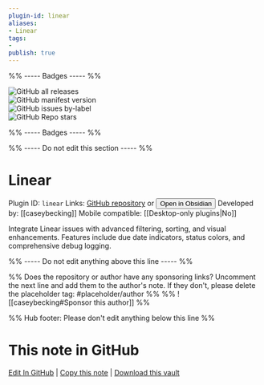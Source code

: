 ```yaml
---
plugin-id: linear
aliases:
- Linear
tags: 
- 
publish: true
---
```


%% ----- Badges ----- %%

![GitHub all releases](https://img.shields.io/github/downloads/caseybecking/obsidian-linear-plugin/total?color=573E7A&logo=github&style=for-the-badge)   
![GitHub manifest version](https://img.shields.io/github/manifest-json/v/caseybecking/obsidian-linear-plugin?color=573E7A&logo=github&style=for-the-badge)   
![GitHub issues by-label](https://img.shields.io/github/issues/caseybecking/obsidian-linear-plugin/help%20wanted?color=573E7A&logo=github&style=for-the-badge)   
![GitHub Repo stars](https://img.shields.io/github/stars/caseybecking/obsidian-linear-plugin?color=573E7A&logo=github&style=for-the-badge)

%% ----- Badges ----- %%

%% ----- Do not edit this section ----- %%

# Linear

Plugin ID: `linear`
Links: [GitHub repository](https://github.com/caseybecking/obsidian-linear-plugin) or [<button id=HH>Open in Obsidian</button>](obsidian://show-plugin?id=linear)
Developed by: [[caseybecking]]
Mobile compatible: [[Desktop-only plugins|No]]

Integrate Linear issues with advanced filtering, sorting, and visual enhancements. Features include due date indicators, status colors, and comprehensive debug logging.

%% ----- Do not edit anything above this line ----- %% 

%% Does the repository or author have any sponsoring links? Uncomment the next line and add them to the author's note. If they don't, please delete the placeholder tag: #placeholder/author %%
%% ![[caseybecking#Sponsor this author]] %%

%% Hub footer: Please don't edit anything below this line %%

# This note in GitHub

<span class="git-footer">[Edit In GitHub](https://github.dev/obsidian-community/obsidian-hub/blob/main/02%20-%20Community%20Expansions/02.05%20All%20Community%20Expansions/Plugins/linear.md "git-hub-edit-note") | [Copy this note](https://raw.githubusercontent.com/obsidian-community/obsidian-hub/main/02%20-%20Community%20Expansions/02.05%20All%20Community%20Expansions/Plugins/linear.md "git-hub-copy-note") | [Download this vault](https://github.com/obsidian-community/obsidian-hub/archive/refs/heads/main.zip "git-hub-download-vault") </span>

